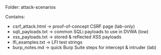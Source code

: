 Folder: attack-scenarios

Contains:
- csrf_attack.html            -> proof-of-concept CSRF page (lab-only)
- sqli_payloads.txt          -> common SQLi payloads to use in DVWA (low)
- xss_payloads.txt           -> stored & reflected XSS payloads
- lfi_examples.txt           -> LFI test strings
- burp_notes.md              -> quick Burp Suite steps for intercept & intruder (lab)
